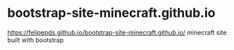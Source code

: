 # bootstrap-site-minecraft.github.io
https://felipepds.github.io/bootstrap-site-minecraft.github.io/
minecraft site built with bootstrap
